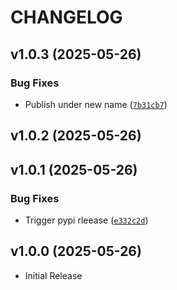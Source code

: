 # CHANGELOG

<!-- version list -->

## v1.0.3 (2025-05-26)

### Bug Fixes

- Publish under new name
  ([`7b31cb7`](https://github.com/PhilipWee/schemainspect/commit/7b31cb73ed8faa822197fb0bf2de53f3600c6a90))


## v1.0.2 (2025-05-26)


## v1.0.1 (2025-05-26)

### Bug Fixes

- Trigger pypi rleease
  ([`e332c2d`](https://github.com/PhilipWee/schemainspect/commit/e332c2dc613b3cb936f45958a509a1a5f2110c98))


## v1.0.0 (2025-05-26)

- Initial Release
